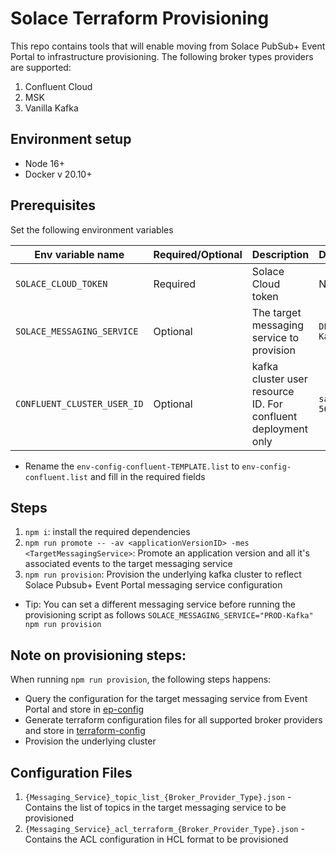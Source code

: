 # Solace Terraform Provisioning

This repo contains tools that will enable moving from Solace PubSub+ Event Portal to infrastructure provisioning. The following broker types providers are supported:

1. Confluent Cloud
1. MSK 
1. Vanilla Kafka

## Environment setup

- Node 16+
- Docker v 20.10+

## Prerequisites

Set the following environment variables

| Env variable name  | Required/Optional | Description | Default |
| ------------- | ------------- | ------------- | ------------- |
| `SOLACE_CLOUD_TOKEN`  | Required  | Solace Cloud token | NA |
| `SOLACE_MESSAGING_SERVICE`  | Optional  | The target messaging service to provision | `DEV-Kafka` |
| `CONFLUENT_CLUSTER_USER_ID`  | Optional  | kafka cluster user resource ID. For confluent deployment only | `sa-566o5z` |

- Rename the `env-config-confluent-TEMPLATE.list` to `env-config-confluent.list` and fill in the required fields

## Steps
1. `npm i`: install the required dependencies
1. `npm run promote -- -av <applicationVersionID> -mes <TargetMessagingService>`: Promote an application version and all it's associated events to the target messaging service
1. `npm run provision`: Provision the underlying kafka cluster to reflect Solace Pubsub+ Event Portal messaging service configuration

- Tip: You can set a different messaging service before running the provisioning script as follows
`SOLACE_MESSAGING_SERVICE="PROD-Kafka" npm run provision`

## Note on provisioning steps:
When running `npm run provision`, the following steps happens:
- Query the configuration for the target messaging service from Event Portal and store in [ep-config](./ep-config)
- Generate terraform configuration files for all supported broker providers and store in [terraform-config](./terraform-config)
- Provision the underlying cluster

## Configuration Files

1. `{Messaging_Service}_topic_list_{Broker_Provider_Type}.json` - Contains the list of topics in the target messaging service to be provisioned 
1. `{Messaging_Service}_acl_terraform_{Broker_Provider_Type}.json` - Contains the ACL configuration in HCL format to be provisioned
